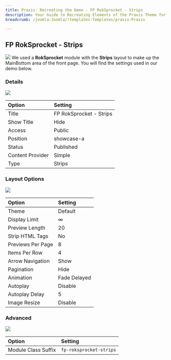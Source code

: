 ```yaml
---
title: Praxis: Recreating the Demo - FP RokSprocket - Strips
description: Your Guide to Recreating Elements of the Praxis Theme for Joomla
breadcrumb: /joomla:Joomla/!templates:Templates/praxis:Praxis

---
```


FP RokSprocket - Strips
-----
![][demo]
We used a **RokSprocket** module with the **Strips** layout to make up the MainBottom area of the front page. You will find the settings used in our demo below.

### Details
![][demo2]

| Option           | Setting                 |  
| :--------------- | :---------------------- |  
| Title            | FP RokSprocket - Strips |  
| Show Title       | Hide                    |  
| Access           | Public                  |  
| Position         | showcase-a              |  
| Status           | Published               |  
| Content Provider | Simple                  |  
| Type             | Strips                  |  

### Layout Options
![][demo3]

| Option            | Setting      |  
| :---------------- | :----------- |  
| Theme             | Default      |  
| Display Limit     | ∞            |  
| Preview Length    | 20           |  
| Strip HTML Tags   | No           |  
| Previews Per Page | 8            |  
| Items Per Row     | 4            |  
| Arrow Navigation  | Show         |  
| Pagination        | Hide         |  
| Animation         | Fade Delayed |  
| Autoplay          | Disable      |  
| Autoplay Delay    | 5            |  
| Image Resize      | Disable      |  

### Advanced
![][demo4]

| Option              | Setting                 |  
| :------------------ | :---------------------- |  
| Module Class Suffix | `fp-roksprocket-strips` |  

[demo]: assets/demo_4.jpeg
[demo2]: assets/strips_1.jpeg
[demo3]: assets/strips_2.jpeg
[demo4]: assets/strips_3.jpeg